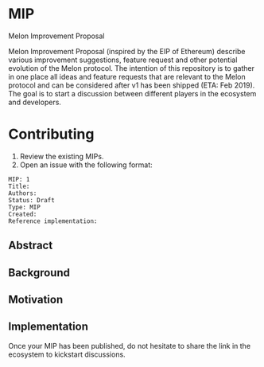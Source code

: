 # MIP
Melon Improvement Proposal

Melon Improvement Proposal (inspired by the EIP of Ethereum) describe various improvement suggestions, feature request and other potential evolution of the Melon protocol. The intention of this repository is to gather in one place all ideas and feature requests that are relevant to the Melon protocol and can be considered after v1 has been shipped (ETA: Feb 2019). The goal is to start a discussion between different players in the ecosystem and developers. 

# Contributing

1. Review the existing MIPs. 
2. Open an issue with the following format: 

```
MIP: 1
Title: 
Authors: 
Status: Draft
Type: MIP
Created: 
Reference implementation: 
```

## Abstract


## Background


## Motivation


## Implementation


Once your MIP has been published, do not hesitate to share the link in the ecosystem to kickstart discussions. 
